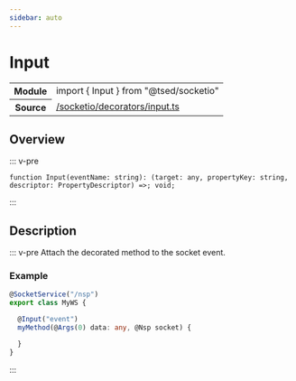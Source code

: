```yaml
---
sidebar: auto
---
```

# Input <Badge text="Decorator" type="decorator"/>
<!-- Summary -->
<section class="symbol-info"><table class="is-full-width"><tbody><tr><th>Module</th><td><div class="lang-typescript"><span class="token keyword">import</span> { Input }&nbsp;<span class="token keyword">from</span>&nbsp;<span class="token string">"@tsed/socketio"</span></div></td></tr><tr><th>Source</th><td><a href="https://github.com/Romakita/ts-express-decorators/blob/v4.30.0/src//socketio/decorators/input.ts#L0-L0">/socketio/decorators/input.ts</a></td></tr></tbody></table></section>

<!-- Overview -->
## Overview


::: v-pre
<pre><code class="typescript-lang ">function <span class="token function">Input</span><span class="token punctuation">(</span>eventName<span class="token punctuation">:</span> <span class="token keyword">string</span><span class="token punctuation">)</span><span class="token punctuation">:</span> <span class="token punctuation">(</span>target<span class="token punctuation">:</span> <span class="token keyword">any</span><span class="token punctuation">,</span> propertyKey<span class="token punctuation">:</span> <span class="token keyword">string</span><span class="token punctuation">,</span> descriptor<span class="token punctuation">:</span> PropertyDescriptor<span class="token punctuation">)</span> =&gt<span class="token punctuation">;</span> <span class="token keyword">void</span><span class="token punctuation">;</span></code></pre>
:::


<!-- Description -->
## Description

::: v-pre
Attach the decorated method to the socket event.

### Example

```typescript
@SocketService("/nsp")
export class MyWS {

  @Input("event")
  myMethod(@Args(0) data: any, @Nsp socket) {

  }
}
```

:::